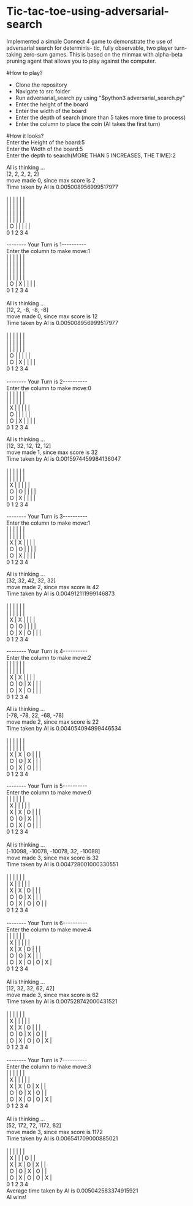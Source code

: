 # Tic-tac-toe-using-adversarial-search

Implemented a simple Connect 4 game to demonstrate the use of adversarial search for determinis-
tic, fully observable, two player turn-taking zero-sum games. This is based on the minmax with alpha-beta pruning agent that allows you to play against the computer.

#How to play?
* Clone the repository
* Navigate to src folder
* Run adversarial_search.py using "$python3 adversarial_search.py"
* Enter the height of the board
* Enter the width of the board
* Enter the depth of search (more than 5 takes more time to process)
* Enter the column to place the coin (AI takes the first turn)


#How it looks?</br>
Enter the Height of the board:5</br>
Enter the Width of the board:5</br>
Enter the depth to search(MORE THAN 5 INCREASES, THE TIME):2</br>

AI is thinking ...</br>
[2, 2, 2, 2, 2]</br>
move made 0, since max score is 2</br>
Time taken by AI is 0.005008956999517977</br>
</br>
|   |   |   |   |   |</br>
|   |   |   |   |   |</br>
|   |   |   |   |   |</br>
|   |   |   |   |   |</br>
| O |   |   |   |   |</br>
  0   1   2   3   4</br>

 -------- Your Turn is 1----------</br>
Enter the column to make move:1</br>
|   |   |   |   |   |</br>
|   |   |   |   |   |</br>
|   |   |   |   |   |</br>
|   |   |   |   |   |</br>
| O | X |   |   |   |</br>
  0   1   2   3   4</br>
</br>
AI is thinking ...</br>
[12, 2, -8, -8, -8]</br>
move made 0, since max score is 12</br>
Time taken by AI is 0.005008956999517977</br>
</br>
|   |   |   |   |   |</br>
|   |   |   |   |   |</br>
|   |   |   |   |   |</br>
| O |   |   |   |   |</br>
| O | X |   |   |   |</br>
  0   1   2   3   4</br>
</br>
 -------- Your Turn is 2----------</br>
Enter the column to make move:0</br>
|   |   |   |   |   |</br>
|   |   |   |   |   |</br>
| X |   |   |   |   |</br>
| O |   |   |   |   |</br>
| O | X |   |   |   |</br>
  0   1   2   3   4</br>

AI is thinking ...</br>
[12, 32, 12, 12, 12]</br>
move made 1, since max score is 32</br>
Time taken by AI is 0.0015974459984136047</br>
</br>
|   |   |   |   |   |</br>
|   |   |   |   |   |</br>
| X |   |   |   |   |</br>
| O | O |   |   |   |</br>
| O | X |   |   |   |</br>
  0   1   2   3   4</br>

 -------- Your Turn is 3----------</br>
Enter the column to make move:1</br>
|   |   |   |   |   |</br>
|   |   |   |   |   |</br>
| X | X |   |   |   |</br>
| O | O |   |   |   |</br>
| O | X |   |   |   |</br>
  0   1   2   3   4</br>

AI is thinking ...</br>
[32, 32, 42, 32, 32]</br>
move made 2, since max score is 42</br>
Time taken by AI is 0.004912111999146873</br>
</br>
|   |   |   |   |   |</br>
|   |   |   |   |   |</br>
| X | X |   |   |   |</br>
| O | O |   |   |   |</br>
| O | X | O |   |   |</br>
  0   1   2   3   4</br>

 -------- Your Turn is 4----------</br>
Enter the column to make move:2</br>
|   |   |   |   |   |</br>
|   |   |   |   |   |</br>
| X | X |   |   |   |</br>
| O | O | X |   |   |</br>
| O | X | O |   |   |</br>
  0   1   2   3   4</br>

AI is thinking ...</br>
[-78, -78, 22, -68, -78]</br>
move made 2, since max score is 22</br>
Time taken by AI is 0.004054094999446534</br>
</br>
|   |   |   |   |   |</br>
|   |   |   |   |   |</br>
| X | X | O |   |   |</br>
| O | O | X |   |   |</br>
| O | X | O |   |   |</br>
  0   1   2   3   4</br>

 -------- Your Turn is 5----------</br>
Enter the column to make move:0</br>
|   |   |   |   |   |</br>
| X |   |   |   |   |</br>
| X | X | O |   |   |</br>
| O | O | X |   |   |</br>
| O | X | O |   |   |</br>
  0   1   2   3   4</br>
</br>
AI is thinking ...</br>
[-10098, -10078, -10078, 32, -10088]</br>
move made 3, since max score is 32</br>
Time taken by AI is 0.004728001000330551</br>
</br>
|   |   |   |   |   |</br>
| X |   |   |   |   |</br>
| X | X | O |   |   |</br>
| O | O | X |   |   |</br>
| O | X | O | O |   |</br>
  0   1   2   3   4</br>
</br>
 -------- Your Turn is 6----------</br>
Enter the column to make move:4</br>
|   |   |   |   |   |</br>
| X |   |   |   |   |</br>
| X | X | O |   |   |</br>
| O | O | X |   |   |</br>
| O | X | O | O | X |</br>
  0   1   2   3   4</br>
</br>
AI is thinking ...</br>
[12, 32, 32, 62, 42]</br>
move made 3, since max score is 62</br>
Time taken by AI is 0.007528742000431521</br>
</br>
|   |   |   |   |   |</br>
| X |   |   |   |   |</br>
| X | X | O |   |   |</br>
| O | O | X | O |   |</br>
| O | X | O | O | X |</br>
  0   1   2   3   4</br>
</br>
 -------- Your Turn is 7----------</br>
Enter the column to make move:3</br>
|   |   |   |   |   |</br>
| X |   |   |   |   |</br>
| X | X | O | X |   |</br>
| O | O | X | O |   |</br>
| O | X | O | O | X |</br>
  0   1   2   3   4</br>
</br>
AI is thinking ...</br>
[52, 172, 72, 1172, 82]</br>
move made 3, since max score is 1172</br>
Time taken by AI is 0.006541709000885021</br>
</br>
|   |   |   |   |   |</br>
| X |   |   | O |   |</br>
| X | X | O | X |   |</br>
| O | O | X | O |   |</br>
| O | X | O | O | X |</br>
  0   1   2   3   4</br>
Average time taken by AI is 0.005042583374915921</br>
AI wins!</br>



